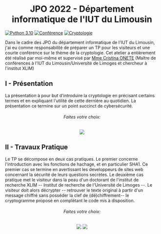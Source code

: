 <h1 align="center">JPO 2022 - Département informatique de l'IUT du Limousin</h1

[![Python 3.10](https://img.shields.io/badge/python-blue.svg)]()
[![Conférence](https://img.shields.io/badge/conference-blue.svg)]()
[![Cryptologie](https://img.shields.io/badge/cryptologie-blue.svg)]()

Dans le cadre des JPO du département informatique de l'IUT du Limousin, j'ai eu comme responsabilité de préparer un TP pour les visiteurs et une courte conférence sur le thème de la cryptologie.
Cet atelier a entièrement été réalisé par moi-même et supervisé par [Mme Cristina ONETE](https://www.onete.net/) (Maître de conférences à l'IUT du Limousin/Université de Limoges et chercheur à l'institut XLIM)

## I - Présentation

La présentation à pour but d'introduire la cryptologie en précisant certains termes et en expliquant l'utilité de cette dernière au quotidien. 
La présentation ce termine sur un point succinct de cybersécurité.

<div align="center">
  <h6>Faites votre choix:</h6>
  <a href="https://view.genial.ly/621e821d79cac20012fa2c8d/presentation-introduction-a-la-cryptologie-or-jpo-iut-du-limousin"><img src="https://img.shields.io/badge/Conference-green.svg"/></a>
</div>

## II - Travaux Pratique

Le TP se décompose en deux cas pratiques. Le premier concerne l'introduction avec les fonctions de hachage, et en particulier SHA1. Ce premier cas se termine en
avertissant les developpeurs de sites web concernant la sécurité de leurs questions secrètes. Le deuxième cas pratique met le visiteur dans la peau d'un doctorant de l'institut 
de recherche XLIM -- Institut de recherche de l'Université de Limoges --. Le visiteur doit alors décrypter -- retrouver le texte original à partir d'un
message chiffré sans posséder la clef de (dé)chiffrement-- le cryptogramme proposé en complétant le code mis à disposition.

<div align="center">
  <h6>Faites votre choix:</h6>
  <a href="https://github.com/Jeremod-Dev/JPO/blob/main/TP%20Crypto%20-%20JPO.pdf"><img src="https://img.shields.io/badge/Sujet-green.svg"/></a>
  <a href="https://github.com/Jeremod-Dev/JPO/blob/main/TP%20Crypto%20(Correction)%20-%20JPO.pdf"><img src="https://img.shields.io/badge/Correction-green.svg"/></a>
</div>



